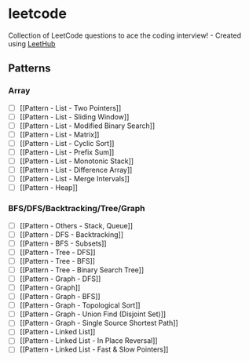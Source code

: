 # leetcode
Collection of LeetCode questions to ace the coding interview! - Created using [LeetHub](https://github.com/QasimWani/LeetHub)


## Patterns

### Array
- [ ] [[Pattern - List - Two Pointers]]
- [ ] [[Pattern - List - Sliding Window]]
- [ ] [[Pattern - List - Modified Binary Search]]
- [ ] [[Pattern - List - Matrix]]
- [ ] [[Pattern - List - Cyclic Sort]]
- [ ] [[Pattern - List - Prefix Sum]]
- [ ] [[Pattern - List - Monotonic Stack]]
- [ ] [[Pattern - List - Difference Array]]
- [ ] [[Pattern - List - Merge Intervals]]
- [ ] [[Pattern - Heap]]

### BFS/DFS/Backtracking/Tree/Graph
- [ ] [[Pattern - Others - Stack, Queue]]
- [ ] [[Pattern - DFS - Backtracking]]
- [ ] [[Pattern - BFS - Subsets]]
- [ ] [[Pattern - Tree - DFS]]
- [ ] [[Pattern - Tree - BFS]]
- [ ] [[Pattern - Tree - Binary Search Tree]]
- [ ] [[Pattern - Graph - DFS]]
- [ ] [[Pattern - Graph]]
- [ ] [[Pattern - Graph - BFS]]
- [ ] [[Pattern - Graph - Topological Sort]]
- [ ] [[Pattern - Graph - Union Find (Disjoint Set)]]
- [ ] [[Pattern - Graph - Single Source Shortest Path]]
- [ ] [[Pattern - Linked List]]
- [ ] [[Pattern - Linked List - In Place Reversal]]
- [ ] [[Pattern - Linked List - Fast & Slow Pointers]]
